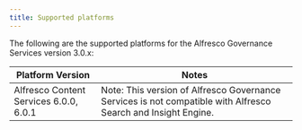 ```yaml
---
title: Supported platforms
---
```


The following are the supported platforms for the Alfresco Governance Services version 3.0.x:

| Platform Version | Notes |
| ---------------- | ----- |
| Alfresco Content Services 6.0.0, 6.0.1 | Note: This version of Alfresco Governance Services is not compatible with Alfresco Search and Insight Engine. |
